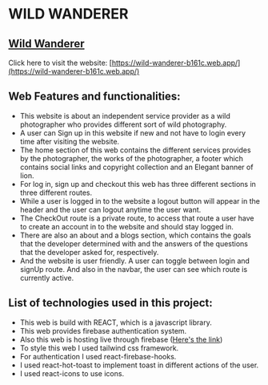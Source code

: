 # WILD WANDERER

## [Wild Wanderer](https://wild-wanderer-b161c.web.app/)

Click here to visit the website: [https://wild-wanderer-b161c.web.app/](https://wild-wanderer-b161c.web.app/)

## Web Features and functionalities:
* This website is about an independent service provider as a wild photographer who provides different sort of wild photography.
* A user can Sign up in this website if new and not have to login every time after visiting the website.
* The home section of this web contains the different services provides by the photographer, the works of the photographer, a footer which contains social links and copyright collection and an Elegant banner of lion.
* For log in, sign up and checkout this web has three different sections in three different routes.
* While a user is logged in to the website a logout button will appear in the header and the user can logout anytime the user want.
* The CheckOut route is a private route, to access that route a user have to create an account in to the website and should stay logged in.
* There are also an about and a blogs section, which contains the goals that the developer determined with and the answers of the questions that the developer asked for, respectively.
* And the website is user friendly. A user can toggle between login and signUp route. And also in the navbar, the user can see which route is currently active.

## List of technologies used in this project:
* This web is build with REACT, which is a javascript library.
* This web provides firebase authentication system.
* Also this web is hosting live through firebase ([Here's the link](https://wild-wanderer-b161c.web.app/))
* To style this web I used tailwind css framework.
* For authentication I used react-firebase-hooks.
* I used react-hot-toast to implement toast in different actions of the user.
* I used react-icons to use icons.
